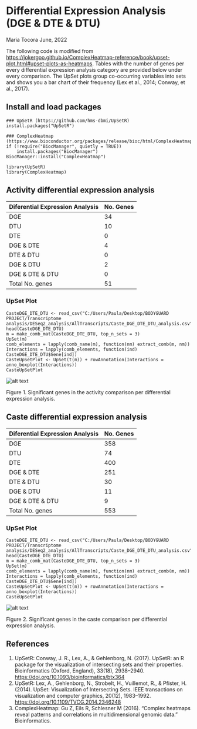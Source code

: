 
Differential Expression Analysis (DGE & DTE & DTU)
==================================================
Maria Tocora 
June, 2022

The following code is modified from https://jokergoo.github.io/ComplexHeatmap-reference/book/upset-plot.html#upset-plots-as-heatmaps. Tables with the number of genes per every differential expression analysis category are provided below under every comparison. The UpSet plots group co-occurring variables into sets and shows you a bar chart of their frequency (Lex et al., 2014; Conway, et al., 2017). 

## Install and load packages 
```{r Install and Load Packages}
### UpSetR (https://github.com/hms-dbmi/UpSetR)
install.packages("UpSetR")

### ComplexHeatmap (https://www.bioconductor.org/packages/release/bioc/html/ComplexHeatmap.html)
if (!require("BiocManager", quietly = TRUE))
    install.packages("BiocManager")
BiocManager::install("ComplexHeatmap")

library(UpSetR)
library(ComplexHeatmap)
```

## __Activity differential expression analysis__

| Diferential Expression Analysis |	No. Genes |
| --- | --- | 
| DGE	| 34 |
| DTU |	10 |
| DTE |	0 |
| DGE & DTE | 4 |
| DTE & DTU |	0 |
| DGE & DTU |	2 |
| DGE & DTE & DTU |	0 |
| Total No. genes | 51 |

### UpSet Plot
```
CasteDGE_DTE_DTU <- read_csv("C:/Users/Paula/Desktop/BODYGUARD PROJECT/Transcriptome analysis/DESeq2_analysis/AllTranscripts/Caste_DGE_DTE_DTU_analysis.csv")
head(CasteDGE_DTE_DTU)
m = make_comb_mat(CasteDGE_DTE_DTU, top_n_sets = 3)
UpSet(m)
comb_elements = lapply(comb_name(m), function(nm) extract_comb(m, nm))
Interactions = lapply(comb_elements, function(ind) CasteDGE_DTE_DTU$Gene[ind])
CasteUpSetPlot <- UpSet(t(m)) + rowAnnotation(Interactions = anno_boxplot(Interactions))
CasteUpSetPlot
```

![alt text](https://github.com/mariatocora/Transcriptomic-analysis-ant-plant/blob/main/DGE_DTE_DTU/Figures/Activity_UpSetPlot.png)

Figure 1. Significant genes in the activity comparison per differential expression analysis. 

## __Caste differential expression analysis__

| Diferential Expression Analysis |	No. Genes |
| --- | --- | 
| DGE | 358 |
| DTU |	74 |
| DTE |	400 |
| DGE & DTE |	251 |
| DTE & DTU |	30 |
| DGE & DTU |	11 |
| DGE & DTE & DTU |	9 |
| Total No. genes | 553 |

### UpSet Plot

```
CasteDGE_DTE_DTU <- read_csv("C:/Users/Paula/Desktop/BODYGUARD PROJECT/Transcriptome analysis/DESeq2_analysis/AllTranscripts/Caste_DGE_DTE_DTU_analysis.csv")
head(CasteDGE_DTE_DTU)
m = make_comb_mat(CasteDGE_DTE_DTU, top_n_sets = 3)
UpSet(m)
comb_elements = lapply(comb_name(m), function(nm) extract_comb(m, nm))
Interactions = lapply(comb_elements, function(ind) CasteDGE_DTE_DTU$Gene[ind])
CasteUpSetPlot <- UpSet(t(m)) + rowAnnotation(Interactions = anno_boxplot(Interactions))
CasteUpSetPlot
```

![alt text](https://github.com/mariatocora/Transcriptomic-analysis-ant-plant/blob/main/DGE_DTE_DTU/Figures/Caste_UpSetPlot.png)

Figure 2. Significant genes in the caste comparison per differential expression analysis. 

## __References__

1. UpSetR: Conway, J. R., Lex, A., & Gehlenborg, N. (2017). UpSetR: an R package for the visualization of intersecting sets and their properties. Bioinformatics (Oxford, England), 33(18), 2938–2940. https://doi.org/10.1093/bioinformatics/btx364
2. UpSetR: Lex, A., Gehlenborg, N., Strobelt, H., Vuillemot, R., & Pfister, H. (2014). UpSet: Visualization of Intersecting Sets. IEEE transactions on visualization and computer graphics, 20(12), 1983–1992. https://doi.org/10.1109/TVCG.2014.2346248
3. ComplexHeatmap: Gu Z, Eils R, Schlesner M (2016). “Complex heatmaps reveal patterns and correlations in multidimensional genomic data.” Bioinformatics.
